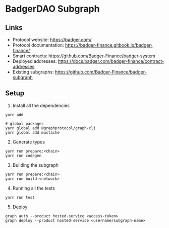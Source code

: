 # BadgerDAO Subgraph

## Links

- Protocol website: https://badger.com/
- Protocol documentation: https://badger-finance.gitbook.io/badger-finance/
- Smart contracts: https://github.com/Badger-Finance/badger-system
- Deployed addresses: https://docs.badger.com/badger-finance/contract-addresses
- Existing subgraphs: https://github.com/Badger-Finance/badger-subgraph

## Setup 

1. Install all the dependencies
```
yarn add

# global packages
yarn global add @graphprotocol/graph-cli
yarn global add mustache
```

2. Generate types
```
yarn run prepare:<chain>
yarn run codegen
```

3. Building the subgraph
```
yarn run prepare:<chain>
yarn run build:<network>
```

4. Running all the tests
```
yarn run test
```

5. Deploy
```
graph auth --product hosted-service <access-token>
graph deploy --product hosted-service <username/subgraph-name>
```
